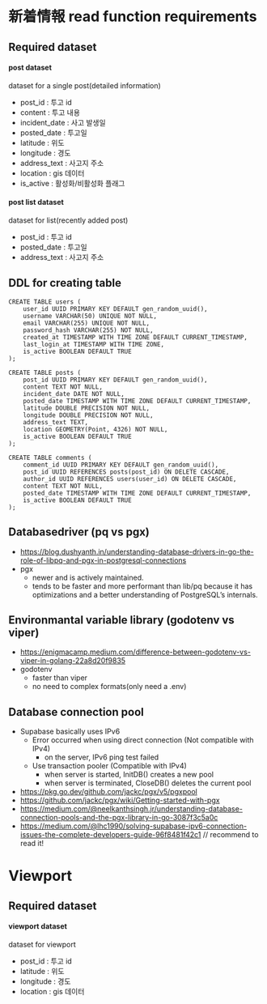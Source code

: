 # 新着情報 read function requirements

## Required dataset

#### post dataset
dataset for a single post(detailed information)
- post_id : 투고 id
- content : 투고 내용
- incident_date : 사고 발생일
- posted_date : 투고일
- latitude : 위도
- longitude : 경도 
- address_text : 사고지 주소
- location : gis 데이터 
- is_active : 활성화/비활성화 플래그

#### post list dataset
dataset for list(recently added post) 
- post_id : 투고 id 
- posted_date : 투고일
- address_text : 사고지 주소

## DDL for creating table 
```
CREATE TABLE users (
    user_id UUID PRIMARY KEY DEFAULT gen_random_uuid(),
    username VARCHAR(50) UNIQUE NOT NULL,
    email VARCHAR(255) UNIQUE NOT NULL,
    password_hash VARCHAR(255) NOT NULL,
    created_at TIMESTAMP WITH TIME ZONE DEFAULT CURRENT_TIMESTAMP,
    last_login_at TIMESTAMP WITH TIME ZONE,
    is_active BOOLEAN DEFAULT TRUE
);

CREATE TABLE posts (
    post_id UUID PRIMARY KEY DEFAULT gen_random_uuid(),
    content TEXT NOT NULL,
    incident_date DATE NOT NULL,
    posted_date TIMESTAMP WITH TIME ZONE DEFAULT CURRENT_TIMESTAMP,
    latitude DOUBLE PRECISION NOT NULL,
    longitude DOUBLE PRECISION NOT NULL,
    address_text TEXT,
    location GEOMETRY(Point, 4326) NOT NULL,
    is_active BOOLEAN DEFAULT TRUE
);

CREATE TABLE comments (
    comment_id UUID PRIMARY KEY DEFAULT gen_random_uuid(),
    post_id UUID REFERENCES posts(post_id) ON DELETE CASCADE,
    author_id UUID REFERENCES users(user_id) ON DELETE CASCADE,
    content TEXT NOT NULL,
    posted_date TIMESTAMP WITH TIME ZONE DEFAULT CURRENT_TIMESTAMP,
    is_active BOOLEAN DEFAULT TRUE
);
```

## Databasedriver (pq vs pgx)
- https://blog.dushyanth.in/understanding-database-drivers-in-go-the-role-of-libpq-and-pgx-in-postgresql-connections
- pgx
    - newer and is actively maintained.
    - tends to be faster and more performant than lib/pq because it has optimizations and a better understanding of PostgreSQL’s internals.


## Environmantal variable library (godotenv vs viper)
- https://enigmacamp.medium.com/difference-between-godotenv-vs-viper-in-golang-22a8d20f9835
- godotenv 
    - faster than viper 
    - no need to complex formats(only need a .env)


## Database connection pool 
- Supabase basically uses IPv6
    - Error occurred when using direct connection (Not compatible with IPv4)
        - on the server, IPv6 ping test failed
    - Use transaction pooler (Compatible with IPv4)
        - when server is started, InitDB() creates a new pool
        - when server is terminated, CloseDB() deletes the current pool 
- https://pkg.go.dev/github.com/jackc/pgx/v5/pgxpool
- https://github.com/jackc/pgx/wiki/Getting-started-with-pgx
- https://medium.com/@neelkanthsingh.jr/understanding-database-connection-pools-and-the-pgx-library-in-go-3087f3c5a0c
- https://medium.com/@lhc1990/solving-supabase-ipv6-connection-issues-the-complete-developers-guide-96f8481f42c1    // recommend to read it!


# Viewport 

## Required dataset

#### viewport dataset
dataset for viewport
- post_id : 투고 id 
- latitude : 위도
- longitude : 경도 
- location : gis 데이터 